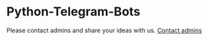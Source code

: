 # Python-Telegram-Bots
Please contact admins and share your ideas with us. [Contact admins](https://t.me/efxtv)
